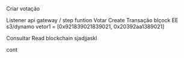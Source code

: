 Criar votação


Listener  api gateway / step funtion
Votar  Create  Transação blçock EE s3/dynamo vetor1 = [0x921839021839021, 0x20392aa1389021]

Consultar  Read blockchain sjadjjaskl


cont